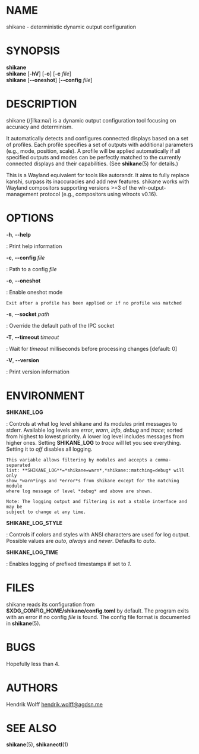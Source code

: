 # NAME
shikane - deterministic dynamic output configuration


# SYNOPSIS
**shikane** \
**shikane** \[**-hV**\] \[**-o**\] \[**-c** *file*\] \
**shikane** \[**\--oneshot**\] \[**\--config** *file*\]


# DESCRIPTION
shikane (/ʃiˈkaːnə/) is a dynamic output configuration tool focusing on accuracy and determinism.

It automatically detects and configures connected displays based on a set of
profiles. Each profile specifies a set of outputs with additional parameters
(e.g., mode, position, scale). A profile will be applied automatically if all
specified outputs and modes can be perfectly matched to the currently connected
displays and their capabilities.
(See **shikane**(5) for details.)

This is a Wayland equivalent for tools like autorandr.
It aims to fully replace kanshi, surpass its inaccuracies and add new features.
shikane works with Wayland compositors supporting versions >=3 of the
wlr-output-management protocol (e.g., compositors using wlroots v0.16).


# OPTIONS
**-h**, **\--help**

:   Print help information


**-c**, **\--config** *file*

:   Path to a config *file*


**-o**, **\--oneshot**

:   Enable oneshot mode

    Exit after a profile has been applied or if no profile was matched


**-s**, **\--socket** *path*

:   Override the default path of the IPC socket


**-T**, **\--timeout** *timeout*

:   Wait for *timeout* milliseconds before processing changes \[default: 0\]


**-V**, **\--version**

:   Print version information


# ENVIRONMENT
**SHIKANE_LOG**

:   Controls at what log level shikane and its modules print messages to stderr.
    Available log levels are *error*, *warn*, *info*, *debug* and *trace*;
    sorted from highest to lowest priority. A lower log level includes messages
    from higher ones. Setting **SHIKANE_LOG** to *trace* will let you see
    everything. Setting it to *off* disables all logging.

    This variable allows filtering by modules and accepts a comma-separated
    list: **SHIKANE_LOG**=*shikane=warn*,*shikane::matching=debug* will only
    show *warn*ings and *error*s from shikane except for the matching module
    where log message of level *debug* and above are shown.

    Note: The logging output and filtering is not a stable interface and may be
    subject to change at any time.


**SHIKANE_LOG_STYLE**

:   Controls if colors and styles with ANSI characters are used for log output.
    Possible values are *auto*, *always* and *never*. Defaults to *auto*.


**SHIKANE_LOG_TIME**

:   Enables logging of prefixed timestamps if set to *1*.


# FILES
shikane reads its configuration from **\$XDG_CONFIG_HOME/shikane/config.toml** by
default. The program exits with an error if no config *file* is found.
The config file format is documented in **shikane**(5).


# BUGS
Hopefully less than 4.


# AUTHORS
Hendrik Wolff <hendrik.wolff@agdsn.me>


# SEE ALSO
**shikane**(5), **shikanectl**(1)
